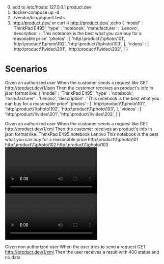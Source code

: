 0. add to /etc/hosts:
    127.0.0.1 product.dev
1. docker-compose up -d
2. ./vendor/bin/phpunit tests
3. http://product.dev/ or curl -i http://product.dev/ ;echo
    {
            'model' : 'ThinkPad E495',
            'type' : 'notebook',
            'manufacturer' : 'Lenovo',
            'description' : 'This notebook is the best what you can buy for a reasonable price'
            'photos' : [
                'http:\\product\1\photo\101',
                'http:\\product\1\photo\102',
                'http:\\product\1\photo\103',
            ],
            'videos' : [
                'http:\\product\1\video\201',
                'http:\\product\1\video\202',
            ]
        }

Scenarios
=====================
Given an authorized user
When the customer sends a request like GET http://product.dev/1/json
Then the customer receives an product's info in json format like:
    {
        'model' : 'ThinkPad E495',
        'type' : 'notebook',
        'manufacturer' : 'Lenovo',
        'description' : 'This notebook is the best what you can buy for a reasonable price'
        'photos' : [
            'http:\\product\1\photo\101',
            'http:\\product\1\photo\102',
            'http:\\product\1\photo\103',
        ],
        'videos' : [
            'http:\\product\1\video\201',
            'http:\\product\1\video\202',
        ]
    }
    
Given an authorized user
When the customer sends a request like GET http://product.dev/1/xml
Then the customer receives an product's info in json format like:
    <?xml version="1.0"?>
    <product>
        <model>ThinkPad E495</model>
        <type>notebook</type>
        <manufacturer>Lenovo</manufacturer>
        <description>This notebook is the best what you can buy for a reasonable price</description>
        <photos>
            <photo>http:\\product\1\photo\101</photo>
            <photo>http:\\product\1\photo\102</photo>
            <photo>http:\\product\1\photo\103</photo>
        </photos>
        <videos>
            <video>http:\\product\1\video\201</video>
            <video>http:\\product\1\video\202</video>
        </videos>
    </product>
    
Given non authorized user
When the user tries to send a request GET http://product.dev/1/xml
Then the user receives a result with 400 status and no data